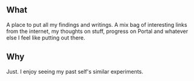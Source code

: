 ## What
A place to put all my findings and writings. A mix bag of interesting links from the internet, my thoughts on stuff, progress on Portal and whatever else I feel like putting out there. 

## Why
Just. I enjoy seeing my past self's similar experiments.
